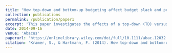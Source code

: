 ```yaml
---
title: "How top-down and bottom-up budgeting affect budget slack and performance through social and economic exchange"
collection: publications
permalink: /publication/paper1
excerpt: 'This paper investigates the effects of a top‐down (TD) versus bottom‐up (BU) orientation in different stages of the budgetary target‐setting process on slack and managerial performance. We use social exchange theory to explain the outcomes of these alternative budgetary arrangements, and complement the traditional focus on budgetary participation in target setting with a process‐oriented perspective. We develop hypotheses predicting that TD and BU orientations in the subsequent stages of the budgeting process have different effects on managers’ exchange relationships with the firm, and their behavioural responses. Using survey evidence from German managers across 127 firms we find that a TD orientation in the issuance of guidelines enhances economic exchange and that a BU orientation in the development of the initial budget proposal enhances social exchange, which in turn are associated with …'
date: 2014-09-16
venue: 'Abacus'
paperurl: 'https://onlinelibrary.wiley.com/doi/full/10.1111/abac.12032'
citation: 'Kramer, S., & Hartmann, F. (2014). How top-down and bottom-up budgeting affect budget slack and performance through social and economic exchange. <i>Abacus</i> 50(3), 314-340.'
---
```

